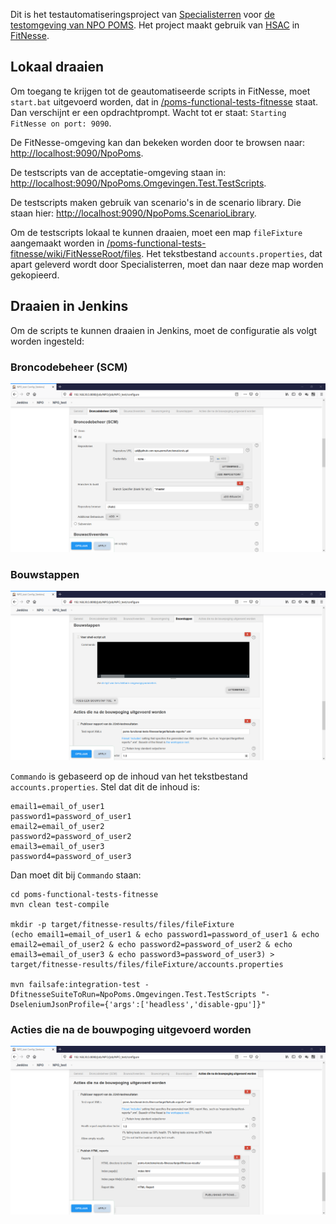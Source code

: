 Dit is het testautomatiseringsproject van [Specialisterren](https://www.specialisterren.nl/) voor [de testomgeving van NPO POMS](https://poms-test.omroep.nl/). Het project maakt gebruik van [HSAC](https://github.com/fhoeben/hsac-fitnesse-fixtures/) in [FitNesse](http://fitnesse.org/).

## Lokaal draaien

Om toegang te krijgen tot de geautomatiseerde scripts in FitNesse, moet `start.bat` uitgevoerd worden, dat in [/poms-functional-tests-fitnesse](/poms-functional-tests-fitnesse) staat. Dan verschijnt er een opdrachtprompt. Wacht tot er staat: `Starting FitNesse on port: 9090`. 

De FitNesse-omgeving kan dan bekeken worden door te browsen naar: [http://localhost:9090/NpoPoms](http://localhost:9090/NpoPoms).

De testscripts van de acceptatie-omgeving staan in: [http://localhost:9090/NpoPoms.Omgevingen.Test.TestScripts](http://localhost:9090/NpoPoms.Omgevingen.Test.TestScripts).

De testscripts maken gebruik van scenario's in de scenario library. Die staan hier: [http://localhost:9090/NpoPoms.ScenarioLibrary](http://localhost:9090/NpoPoms.ScenarioLibrary).

Om de testscripts lokaal te kunnen draaien, moet een map `fileFixture` aangemaakt worden in [/poms-functional-tests-fitnesse/wiki/FitNesseRoot/files](/poms-functional-tests-fitnesse/wiki/FitNesseRoot/files). Het tekstbestand `accounts.properties`, dat apart geleverd wordt door Specialisterren, moet dan naar deze map worden gekopieerd.

## Draaien in Jenkins

Om de scripts te kunnen draaien in Jenkins, moet de configuratie als volgt worden ingesteld:

### Broncodebeheer (SCM)

![Npo-poms-jenkins-configuratie1](/poms-functional-tests-fitnesse/wiki/FitNesseRoot/files/images/Npo-poms-jenkins-configuratie1.png)

### Bouwstappen

![Npo-poms-jenkins-configuratie2](/poms-functional-tests-fitnesse/wiki/FitNesseRoot/files/images/Npo-poms-jenkins-configuratie2.png)

`Commando` is gebaseerd op de inhoud van het tekstbestand `accounts.properties`. Stel dat dit de inhoud is:
```
email1=email_of_user1
password1=password_of_user1
email2=email_of_user2
password2=password_of_user2
email3=email_of_user3
password4=password_of_user3
```

Dan moet dit bij `Commando` staan:

```
cd poms-functional-tests-fitnesse
mvn clean test-compile

mkdir -p target/fitnesse-results/files/fileFixture
(echo email1=email_of_user1 & echo password1=password_of_user1 & echo email2=email_of_user2 & echo password2=password_of_user2 & echo email3=email_of_user3 & echo password3=password_of_user3) > target/fitnesse-results/files/fileFixture/accounts.properties

mvn failsafe:integration-test -DfitnesseSuiteToRun=NpoPoms.Omgevingen.Test.TestScripts "-DseleniumJsonProfile={'args':['headless','disable-gpu']}"
```

### Acties die na de bouwpoging uitgevoerd worden

![Npo-poms-jenkins-configuratie3](/poms-functional-tests-fitnesse/wiki/FitNesseRoot/files/images/Npo-poms-jenkins-configuratie3.png)
